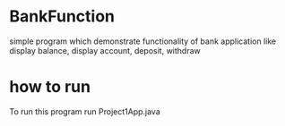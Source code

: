 # BankFunction
simple program which demonstrate functionality of bank application like display balance, display account, deposit, withdraw
# how to run
To run this program run Project1App.java
